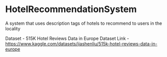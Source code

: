 # HotelRecommendationSystem

A system that uses description tags of hotels to recommend to users in the locality

Dataset - 515K Hotel Reviews Data in Europe
Dataset Link - https://www.kaggle.com/datasets/jiashenliu/515k-hotel-reviews-data-in-europe
